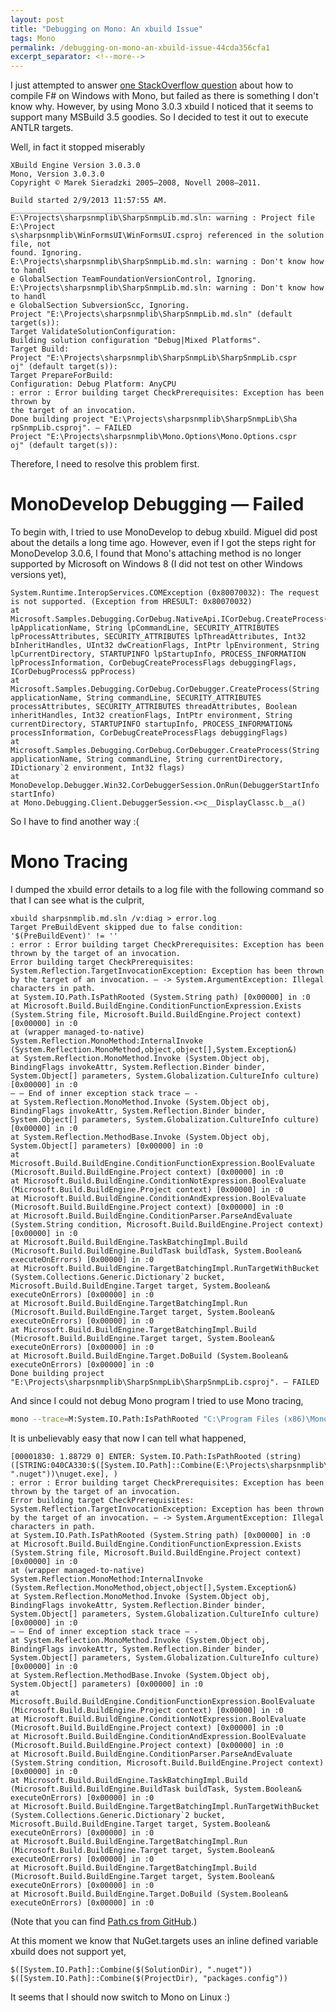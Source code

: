 ```yaml
---
layout: post
title: "Debugging on Mono: An xbuild Issue"
tags: Mono
permalink: /debugging-on-mono-an-xbuild-issue-44cda356cfa1
excerpt_separator: <!--more-->
---
```

I just attempted to answer [one StackOverflow question](http://stackoverflow.com/questions/14678414/installing-f-3-windows-xp-using-mono/14679719#14679719) about how to compile F# on Windows with Mono, but failed as there is something I don't know why. However, by using Mono 3.0.3 xbuild I noticed that it seems to support many MSBuild 3.5 goodies. So I decided to test it out to execute ANTLR targets.
<!--more-->

Well, in fact it stopped miserably

```
XBuild Engine Version 3.0.3.0
Mono, Version 3.0.3.0
Copyright © Marek Sieradzki 2005–2008, Novell 2008–2011.

Build started 2/9/2013 11:57:55 AM.
__________________________________________________
E:\Projects\sharpsnmplib\SharpSnmpLib.md.sln: warning : Project file E:\Project
s\sharpsnmplib\WinFormsUI\WinFormsUI.csproj referenced in the solution file, not
found. Ignoring.
E:\Projects\sharpsnmplib\SharpSnmpLib.md.sln: warning : Don't know how to handl
e GlobalSection TeamFoundationVersionControl, Ignoring.
E:\Projects\sharpsnmplib\SharpSnmpLib.md.sln: warning : Don't know how to handl
e GlobalSection SubversionScc, Ignoring.
Project "E:\Projects\sharpsnmplib\SharpSnmpLib.md.sln" (default target(s)):
Target ValidateSolutionConfiguration:
Building solution configuration "Debug|Mixed Platforms".
Target Build:
Project "E:\Projects\sharpsnmplib\SharpSnmpLib\SharpSnmpLib.cspr
oj" (default target(s)):
Target PrepareForBuild:
Configuration: Debug Platform: AnyCPU
: error : Error building target CheckPrerequisites: Exception has been thrown by
the target of an invocation.
Done building project "E:\Projects\sharpsnmplib\SharpSnmpLib\Sha
rpSnmpLib.csproj". — FAILED
Project "E:\Projects\sharpsnmplib\Mono.Options\Mono.Options.cspr
oj" (default target(s)):
```

Therefore, I need to resolve this problem first.

# MonoDevelop Debugging — Failed
To begin with, I tried to use MonoDevelop to debug xbuild. Miguel did post about the details a long time ago. However, even if I got the steps right for MonoDevelop 3.0.6, I found that Mono's attaching method is no longer supported by Microsoft on Windows 8 (I did not test on other Windows versions yet),

```
System.Runtime.InteropServices.COMException (0x80070032): The request is not supported. (Exception from HRESULT: 0x80070032)
at Microsoft.Samples.Debugging.CorDebug.NativeApi.ICorDebug.CreateProcess(String lpApplicationName, String lpCommandLine, SECURITY_ATTRIBUTES lpProcessAttributes, SECURITY_ATTRIBUTES lpThreadAttributes, Int32 bInheritHandles, UInt32 dwCreationFlags, IntPtr lpEnvironment, String lpCurrentDirectory, STARTUPINFO lpStartupInfo, PROCESS_INFORMATION lpProcessInformation, CorDebugCreateProcessFlags debuggingFlags, ICorDebugProcess& ppProcess)
at Microsoft.Samples.Debugging.CorDebug.CorDebugger.CreateProcess(String applicationName, String commandLine, SECURITY_ATTRIBUTES processAttributes, SECURITY_ATTRIBUTES threadAttributes, Boolean inheritHandles, Int32 creationFlags, IntPtr environment, String currentDirectory, STARTUPINFO startupInfo, PROCESS_INFORMATION& processInformation, CorDebugCreateProcessFlags debuggingFlags)
at Microsoft.Samples.Debugging.CorDebug.CorDebugger.CreateProcess(String applicationName, String commandLine, String currentDirectory, IDictionary`2 environment, Int32 flags)
at MonoDevelop.Debugger.Win32.CorDebuggerSession.OnRun(DebuggerStartInfo startInfo)
at Mono.Debugging.Client.DebuggerSession.<>c__DisplayClassc.b__a()
```
So I have to find another way :(

# Mono Tracing
I dumped the xbuild error details to a log file with the following command so that I can see what is the culprit,

```
xbuild sharpsnmplib.md.sln /v:diag > error.log
Target PreBuildEvent skipped due to false condition: '$(PreBuildEvent)' != ''
: error : Error building target CheckPrerequisites: Exception has been thrown by the target of an invocation.
Error building target CheckPrerequisites: System.Reflection.TargetInvocationException: Exception has been thrown by the target of an invocation. — -> System.ArgumentException: Illegal characters in path.
at System.IO.Path.IsPathRooted (System.String path) [0x00000] in :0
at Microsoft.Build.BuildEngine.ConditionFunctionExpression.Exists (System.String file, Microsoft.Build.BuildEngine.Project context) [0x00000] in :0
at (wrapper managed-to-native) System.Reflection.MonoMethod:InternalInvoke (System.Reflection.MonoMethod,object,object[],System.Exception&)
at System.Reflection.MonoMethod.Invoke (System.Object obj, BindingFlags invokeAttr, System.Reflection.Binder binder, System.Object[] parameters, System.Globalization.CultureInfo culture) [0x00000] in :0
— — End of inner exception stack trace — -
at System.Reflection.MonoMethod.Invoke (System.Object obj, BindingFlags invokeAttr, System.Reflection.Binder binder, System.Object[] parameters, System.Globalization.CultureInfo culture) [0x00000] in :0
at System.Reflection.MethodBase.Invoke (System.Object obj, System.Object[] parameters) [0x00000] in :0
at Microsoft.Build.BuildEngine.ConditionFunctionExpression.BoolEvaluate (Microsoft.Build.BuildEngine.Project context) [0x00000] in :0
at Microsoft.Build.BuildEngine.ConditionNotExpression.BoolEvaluate (Microsoft.Build.BuildEngine.Project context) [0x00000] in :0
at Microsoft.Build.BuildEngine.ConditionAndExpression.BoolEvaluate (Microsoft.Build.BuildEngine.Project context) [0x00000] in :0
at Microsoft.Build.BuildEngine.ConditionParser.ParseAndEvaluate (System.String condition, Microsoft.Build.BuildEngine.Project context) [0x00000] in :0
at Microsoft.Build.BuildEngine.TaskBatchingImpl.Build (Microsoft.Build.BuildEngine.BuildTask buildTask, System.Boolean& executeOnErrors) [0x00000] in :0
at Microsoft.Build.BuildEngine.TargetBatchingImpl.RunTargetWithBucket (System.Collections.Generic.Dictionary`2 bucket, Microsoft.Build.BuildEngine.Target target, System.Boolean& executeOnErrors) [0x00000] in :0
at Microsoft.Build.BuildEngine.TargetBatchingImpl.Run (Microsoft.Build.BuildEngine.Target target, System.Boolean& executeOnErrors) [0x00000] in :0
at Microsoft.Build.BuildEngine.TargetBatchingImpl.Build (Microsoft.Build.BuildEngine.Target target, System.Boolean& executeOnErrors) [0x00000] in :0
at Microsoft.Build.BuildEngine.Target.DoBuild (System.Boolean& executeOnErrors) [0x00000] in :0
Done building project "E:\Projects\sharpsnmplib\SharpSnmpLib\SharpSnmpLib.csproj". — FAILED
```

And since I could not debug Mono program I tried to use Mono tracing,

``` bash
mono --trace=M:System.IO.Path:IsPathRooted "C:\Program Files (x86)\Mono-3.0.3\lib\mono\4.5\xbuild.exe" SharpSnmpLib.md.sln /v:diag > details.log
```

It is unbelievably easy that now I can tell what happened,

```
[00001830: 1.88729 0] ENTER: System.IO.Path:IsPathRooted (string)([STRING:040CA330:$([System.IO.Path]::Combine(E:\Projects\sharpsnmplib\, ".nuget"))\nuget.exe], )
: error : Error building target CheckPrerequisites: Exception has been thrown by the target of an invocation.
Error building target CheckPrerequisites: System.Reflection.TargetInvocationException: Exception has been thrown by the target of an invocation. — -> System.ArgumentException: Illegal characters in path.
at System.IO.Path.IsPathRooted (System.String path) [0x00000] in :0
at Microsoft.Build.BuildEngine.ConditionFunctionExpression.Exists (System.String file, Microsoft.Build.BuildEngine.Project context) [0x00000] in :0
at (wrapper managed-to-native) System.Reflection.MonoMethod:InternalInvoke (System.Reflection.MonoMethod,object,object[],System.Exception&)
at System.Reflection.MonoMethod.Invoke (System.Object obj, BindingFlags invokeAttr, System.Reflection.Binder binder, System.Object[] parameters, System.Globalization.CultureInfo culture) [0x00000] in :0
— — End of inner exception stack trace — -
at System.Reflection.MonoMethod.Invoke (System.Object obj, BindingFlags invokeAttr, System.Reflection.Binder binder, System.Object[] parameters, System.Globalization.CultureInfo culture) [0x00000] in :0
at System.Reflection.MethodBase.Invoke (System.Object obj, System.Object[] parameters) [0x00000] in :0
at Microsoft.Build.BuildEngine.ConditionFunctionExpression.BoolEvaluate (Microsoft.Build.BuildEngine.Project context) [0x00000] in :0
at Microsoft.Build.BuildEngine.ConditionNotExpression.BoolEvaluate (Microsoft.Build.BuildEngine.Project context) [0x00000] in :0
at Microsoft.Build.BuildEngine.ConditionAndExpression.BoolEvaluate (Microsoft.Build.BuildEngine.Project context) [0x00000] in :0
at Microsoft.Build.BuildEngine.ConditionParser.ParseAndEvaluate (System.String condition, Microsoft.Build.BuildEngine.Project context) [0x00000] in :0
at Microsoft.Build.BuildEngine.TaskBatchingImpl.Build (Microsoft.Build.BuildEngine.BuildTask buildTask, System.Boolean& executeOnErrors) [0x00000] in :0
at Microsoft.Build.BuildEngine.TargetBatchingImpl.RunTargetWithBucket (System.Collections.Generic.Dictionary`2 bucket, Microsoft.Build.BuildEngine.Target target, System.Boolean& executeOnErrors) [0x00000] in :0
at Microsoft.Build.BuildEngine.TargetBatchingImpl.Run (Microsoft.Build.BuildEngine.Target target, System.Boolean& executeOnErrors) [0x00000] in :0
at Microsoft.Build.BuildEngine.TargetBatchingImpl.Build (Microsoft.Build.BuildEngine.Target target, System.Boolean& executeOnErrors) [0x00000] in :0
at Microsoft.Build.BuildEngine.Target.DoBuild (System.Boolean& executeOnErrors) [0x00000] in :0
```

(Note that you can find [Path.cs from GitHub](https://github.com/mono/mono/blob/master/mcs/class/corlib/System.IO/Path.cs).)

At this moment we know that NuGet.targets uses an inline defined variable xbuild does not support yet,

```
$([System.IO.Path]::Combine($(SolutionDir), ".nuget"))
$([System.IO.Path]::Combine($(ProjectDir), "packages.config"))
```
It seems that I should now switch to Mono on Linux :)
